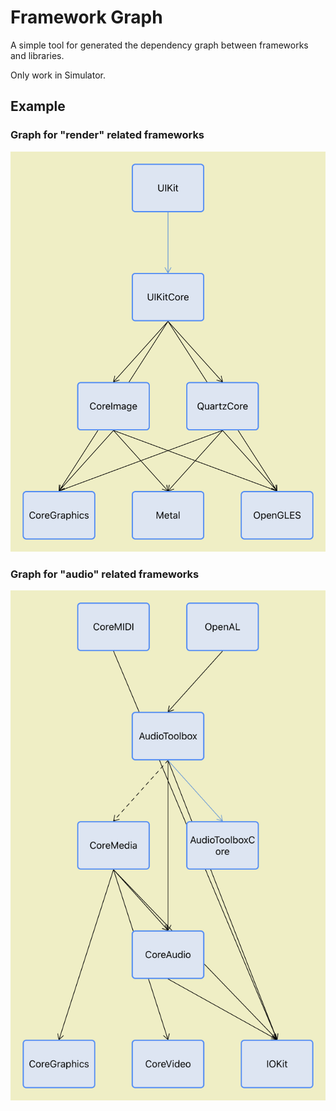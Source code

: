 # Framework Graph
A simple tool for generated the dependency graph between frameworks and libraries. 

Only work in Simulator.

## Example
### Graph for "render" related frameworks
![image](Example/render.png)

### Graph for "audio" related frameworks
![image](Example/audio.png)

